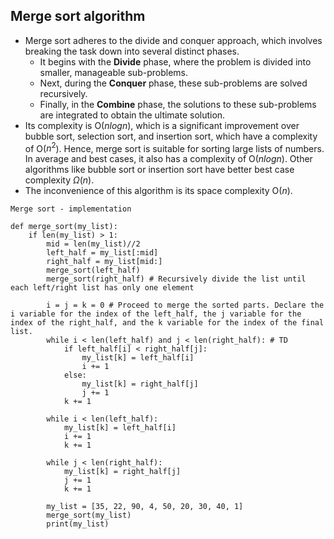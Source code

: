 ## Merge sort algorithm
- Merge sort adheres to the divide and conquer approach, which involves breaking the task down into several distinct phases.
  - It begins with the **Divide** phase, where the problem is divided into smaller, manageable sub-problems.
  - Next, during the **Conquer** phase, these sub-problems are solved recursively.
  - Finally, in the **Combine** phase, the solutions to these sub-problems are integrated to obtain the ultimate solution.
- Its complexity is O($n log n$), which is a significant improvement over bubble sort, selection sort, and insertion sort, which have a complexity of O($n^2$). Hence, merge sort is suitable for sorting large lists of numbers. In average and best cases, it also has a complexity of O($n log n$). Other algorithms like bubble sort or insertion sort have better best case complexity $\Omega(n)$.
- The inconvenience of this algorithm is its space complexity O($n$). 

```
Merge sort - implementation

def merge_sort(my_list):
    if len(my_list) > 1:
        mid = len(my_list)//2
        left_half = my_list[:mid]
        right_half = my_list[mid:]
        merge_sort(left_half)
        merge_sort(right_half) # Recursively divide the list until each left/right list has only one element

        i = j = k = 0 # Proceed to merge the sorted parts. Declare the i variable for the index of the left_half, the j variable for the index of the right_half, and the k variable for the index of the final list. 
        while i < len(left_half) and j < len(right_half): # TD
            if left_half[i] < right_half[j]:
                my_list[k] = left_half[i]
                i += 1
            else:
                my_list[k] = right_half[j]
                j += 1
            k += 1

        while i < len(left_half):
            my_list[k] = left_half[i]
            i += 1
            k += 1

        while j < len(right_half):
            my_list[k] = right_half[j]
            j += 1
            k += 1

        my_list = [35, 22, 90, 4, 50, 20, 30, 40, 1]
        merge_sort(my_list)
        print(my_list)

```
